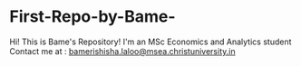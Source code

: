 # First-Repo-by-Bame-
Hi! This is Bame's Repository! 
I'm an MSc Economics and Analytics student 
Contact me at : bamerishisha.laloo@msea.christuniversity.in
